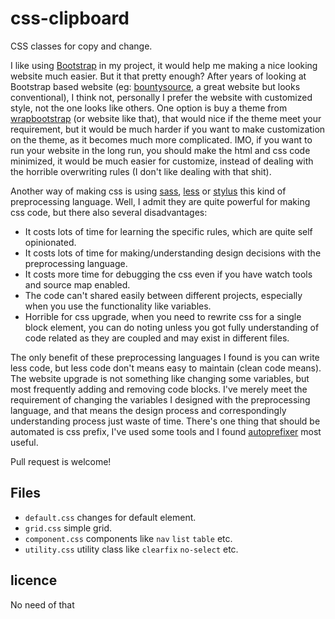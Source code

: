 # css-clipboard

CSS classes for copy and change.

I like using [Bootstrap](http://getbootstrap.com/) in my project, it would help me making a nice looking website much easier. But it that pretty enough?  After years of looking at Bootstrap based website (eg: [bountysource](https://www.bountysource.com/), a great website but looks conventional), I think not, personally I prefer the website with customized style, not the one looks like others. One option is buy a theme from [wrapbootstrap](https://wrapbootstrap.com/) (or website like that), that would nice if the theme meet your requirement, but it would be much harder if you want to make customization on the theme, as it becomes much more complicated.  IMO, if you want to run your website in the long run, you should make the html and css code minimized, it would be much easier for customize, instead of dealing with the horrible overwriting rules (I don't like dealing with that shit).

Another way of making css is using [sass](http://sass-lang.com/), [less](http://lesscss.org/) or [stylus](http://learnboost.github.io/stylus/) this kind of preprocessing language.  Well, I admit they are quite powerful for making css code, but there also several disadvantages:

* It costs lots of time for learning the specific rules, which are quite self opinionated.
* It costs lots of time for making/understanding design decisions with the preprocessing language.
* It costs more time for debugging the css even if you have watch tools and source map enabled.
* The code can't shared easily between different projects, especially when you use the functionality like variables.
* Horrible for css upgrade, when you need to rewrite css for a single block element, you can do noting unless you got fully understanding of code related as they are coupled and may exist in different files.

The only benefit of these preprocessing languages I found is you can write less code, but less code don't means easy to maintain (clean code means).  The website upgrade is not something like changing some variables, but most frequently adding and removing code blocks.  I've merely meet the requirement of changing the variables I designed with the preprocessing language, and that means the design process and correspondingly understanding process just waste of time.  There's one thing that should be automated is css prefix, I've used some tools and I found [autoprefixer](https://github.com/ai/autoprefixer) most useful.

Pull request is welcome!

## Files

* `default.css` changes for default element.
* `grid.css` simple grid.
* `component.css` components like `nav` `list` `table` etc.
* `utility.css` utility class like `clearfix` `no-select` etc.

## licence

No need of that
